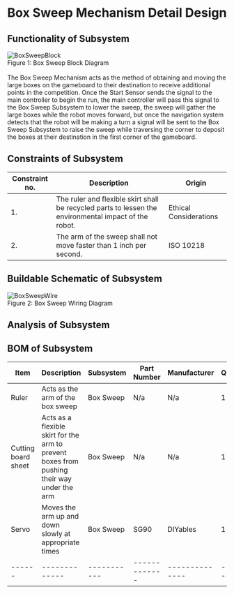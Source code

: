  # Box Sweep Mechanism Detail Design
## Functionality of Subsystem
![BoxSweepBlock](https://github.com/cebttu/CapstoneTeam1/assets/100803345/013c3d94-bfd4-413d-9479-0ceecd064bfe)
<br /> Figure 1: Box Sweep Block Diagram
<br />
<br />
The Box Sweep Mechanism acts as the method of obtaining and moving the large boxes on the gameboard to their destination to receive additional points in the competition. Once the Start Sensor sends the signal to the main controller to begin the run, the main controller will pass this signal to the Box Sweep Subsystem to lower the sweep, the sweep will gather the large boxes while the robot moves forward, but once the navigation system detects that the robot will be making a turn a signal will be sent to the Box Sweep Subsystem to raise the sweep while traversing the corner to deposit the boxes at their destination in the first corner of the gameboard.

## Constraints of Subsystem
| Constraint no. | Description | Origin|
|----------------|-------------|-------|
| 1. | The ruler and flexible skirt shall be recycled parts to lessen the environmental impact of the robot. | Ethical Considerations |
| 2. | The arm of the sweep shall not move faster than 1 inch per second. | ISO 10218 |


## Buildable Schematic of Subsystem
![BoxSweepWire](https://github.com/cebttu/CapstoneTeam1/assets/100803345/49d00ecf-5d38-4079-bfce-1f7548c8ef04)
<br />Figure 2: Box Sweep Wiring Diagram




## Analysis of Subsystem

## BOM of Subsystem 
| Item | Description | Subsystem | Part Number | Manufacturer | Quantity | Price | Total Price |
|------|-------------|-----------|-------------|--------------|----------|-------|-------------|
| Ruler | Acts as the arm of the box sweep | Box Sweep | N/a | N/a | 1 | Recycled | Recycled |
| Cutting board sheet | Acts as a flexible skirt for the arm to prevent boxes from pushing their way under the arm | Box Sweep | N/a | N/a | 1 | Recycled | Recycled |
| Servo | Moves the arm up and down slowly at appropriate times | Box Sweep | SG90 |	DIYables | 1 | $7.49 | $7.49 |
|------|-------------|-----------|-------------|--------------|----------|-------| $7.49 |
